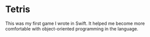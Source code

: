 # Tetris

This was my first game I wrote in Swift. It helped me become more comfortable with object-oriented programming in the language.
